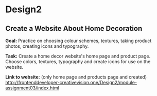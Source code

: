 # Design2
## **Create a Website About Home Decoration**

**Goal:** Practice on choosing colour schemes, textures, taking product photos, creating icons and typography.

**Task:** Create a home decor website's home page and product page. Choose colors, textures, typography and create icons for use on the website.

**Link to website:** (only home page and products page and created)\
http://frontenddeveloper-creativevision.one/Design2/module-assignment03/index.html
